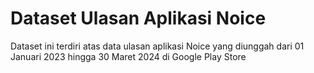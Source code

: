 # Dataset Ulasan Aplikasi Noice
Dataset ini terdiri atas data ulasan aplikasi Noice yang diunggah dari 01 Januari 2023 hingga 30 Maret 2024 di Google Play Store 
